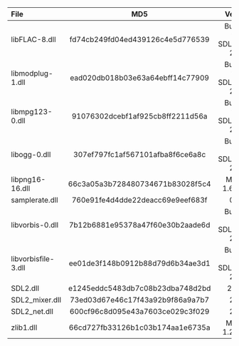 | File                |               MD5                |            Version            |
|:--------------------|:--------------------------------:|:-----------------------------:|
| libFLAC-8.dll       | fd74cb249fd04ed439126c4e5d776539 | Bundled with SDL2_mixer 2.0.4 |
| libmodplug-1.dll    | ead020db018b03e63a64ebff14c77909 | Bundled with SDL2_mixer 2.6.1 |
| libmpg123-0.dll     | 91076302dcebf1af925cb8ff2211d56a | Bundled with SDL2_mixer 2.0.4 |
| libogg-0.dll        | 307ef797fc1af567101afba8f6ce6a8c | Bundled with SDL2_mixer 2.6.1 |
| libpng16-16.dll     | 66c3a05a3b728480734671b83028f5c4 |        MSYS2 1.6.37-6         |
| samplerate.dll      | 760e91fe4d4dde22deacc69e9eef683f |             0.2.2             |
| libvorbis-0.dll     | 7b12b6881e95378a47f60e30b2aade6d | Bundled with SDL2_mixer 2.0.4 |
| libvorbisfile-3.dll | ee01de3f148b0912b88d79d6b34ae3d1 | Bundled with SDL2_mixer 2.0.4 |
| SDL2.dll            | e1245eddc5483db7c08b23dba748d2bd |            2.24.2             |
| SDL2_mixer.dll      | 73ed03d67e46c17f43a92b9f86a9a7b7 |             2.6.1             |
| SDL2_net.dll        | 600cf96c8d095e43a7603ce029c3f029 |             2.2.0             |
| zlib1.dll           | 66cd727fb33126b1c03b174aa1e6735a |        MSYS2 1.2.12-1         |
